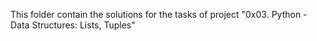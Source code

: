 This folder contain the solutions for the tasks of project "0x03. Python - Data Structures: Lists, Tuples"
